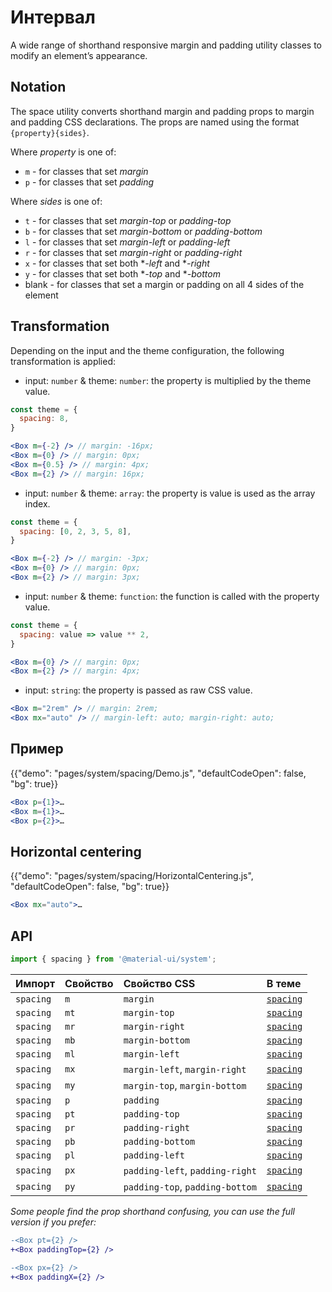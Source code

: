# Интервал

<p class="description">A wide range of shorthand responsive margin and padding utility classes to modify an element’s appearance.</p>

## Notation

The space utility converts shorthand margin and padding props to margin and padding CSS declarations. The props are named using the format `{property}{sides}`.

Where *property* is one of:

- `m` - for classes that set *margin*
- `p` - for classes that set *padding*

Where *sides* is one of:

- `t` - for classes that set *margin-top* or *padding-top*
- `b` - for classes that set *margin-bottom* or *padding-bottom*
- `l` - for classes that set *margin-left* or *padding-left*
- `r` - for classes that set *margin-right* or *padding-right*
- `x` - for classes that set both **-left* and **-right*
- `y` - for classes that set both **-top* and **-bottom*
- blank - for classes that set a margin or padding on all 4 sides of the element

## Transformation

Depending on the input and the theme configuration, the following transformation is applied:

- input: `number` & theme: `number`: the property is multiplied by the theme value.

```jsx
const theme = {
  spacing: 8,
}

<Box m={-2} /> // margin: -16px;
<Box m={0} /> // margin: 0px;
<Box m={0.5} /> // margin: 4px;
<Box m={2} /> // margin: 16px;
```

- input: `number` & theme: `array`: the property is value is used as the array index.

```jsx
const theme = {
  spacing: [0, 2, 3, 5, 8],
}

<Box m={-2} /> // margin: -3px;
<Box m={0} /> // margin: 0px;
<Box m={2} /> // margin: 3px;
```

- input: `number` & theme: `function`: the function is called with the property value.

```jsx
const theme = {
  spacing: value => value ** 2,
}

<Box m={0} /> // margin: 0px;
<Box m={2} /> // margin: 4px;
```

- input: `string`: the property is passed as raw CSS value.

```jsx
<Box m="2rem" /> // margin: 2rem;
<Box mx="auto" /> // margin-left: auto; margin-right: auto;
```

## Пример

{{"demo": "pages/system/spacing/Demo.js", "defaultCodeOpen": false, "bg": true}}

```jsx
<Box p={1}>…
<Box m={1}>…
<Box p={2}>…
```

## Horizontal centering

{{"demo": "pages/system/spacing/HorizontalCentering.js", "defaultCodeOpen": false, "bg": true}}

```jsx
<Box mx="auto">…
```

## API

```js
import { spacing } from '@material-ui/system';
```

| Импорт    | Свойство | Свойство CSS                    | В теме                                                           |
|:--------- |:-------- |:------------------------------- |:---------------------------------------------------------------- |
| `spacing` | `m`      | `margin`                        | [`spacing`](/customization/default-theme/?expend-path=$.spacing) |
| `spacing` | `mt`     | `margin-top`                    | [`spacing`](/customization/default-theme/?expend-path=$.spacing) |
| `spacing` | `mr`     | `margin-right`                  | [`spacing`](/customization/default-theme/?expend-path=$.spacing) |
| `spacing` | `mb`     | `margin-bottom`                 | [`spacing`](/customization/default-theme/?expend-path=$.spacing) |
| `spacing` | `ml`     | `margin-left`                   | [`spacing`](/customization/default-theme/?expend-path=$.spacing) |
| `spacing` | `mx`     | `margin-left`, `margin-right`   | [`spacing`](/customization/default-theme/?expend-path=$.spacing) |
| `spacing` | `my`     | `margin-top`, `margin-bottom`   | [`spacing`](/customization/default-theme/?expend-path=$.spacing) |
| `spacing` | `p`      | `padding`                       | [`spacing`](/customization/default-theme/?expend-path=$.spacing) |
| `spacing` | `pt`     | `padding-top`                   | [`spacing`](/customization/default-theme/?expend-path=$.spacing) |
| `spacing` | `pr`     | `padding-right`                 | [`spacing`](/customization/default-theme/?expend-path=$.spacing) |
| `spacing` | `pb`     | `padding-bottom`                | [`spacing`](/customization/default-theme/?expend-path=$.spacing) |
| `spacing` | `pl`     | `padding-left`                  | [`spacing`](/customization/default-theme/?expend-path=$.spacing) |
| `spacing` | `px`     | `padding-left`, `padding-right` | [`spacing`](/customization/default-theme/?expend-path=$.spacing) |
| `spacing` | `py`     | `padding-top`, `padding-bottom` | [`spacing`](/customization/default-theme/?expend-path=$.spacing) |


*Some people find the prop shorthand confusing, you can use the full version if you prefer:*

```diff
-<Box pt={2} />
+<Box paddingTop={2} />
```

```diff
-<Box px={2} />
+<Box paddingX={2} />
```